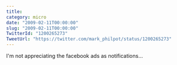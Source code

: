 ```yaml
---
title: 
category: micro
date: "2009-02-11T00:00:00"
slug: "2009-02-11T00:00:00"
TwitterId: "1200265273"
TweetUrl: "https://twitter.com/mark_philpot/status/1200265273"
---
```


I'm not appreciating the facebook ads as notifications...
